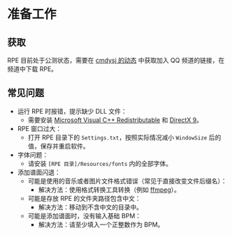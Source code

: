 # 准备工作

## 获取

RPE 目前处于公测状态，需要在 [cmdysj 的动态](https://space.bilibili.com/252635690/dynamic) 中获取加入 QQ 频道的链接，在频道中下载 RPE。

## 常见问题

- 运行 RPE 时报错，提示缺少 DLL 文件：
  - 需要安装 [Microsoft Visual C++ Redistributable](https://docs.microsoft.com/cpp/windows/latest-supported-vc-redist) 和 [DirectX 9](https://www.microsoft.com/zh-CN/download/confirmation.aspx?id=35)。
- RPE 窗口过大：
  - 打开 RPE 目录下的 `Settings.txt`，按照实际情况减小 `WindowSize` 后的值，保存并重启软件。
- 字体问题：
  - 请安装 `[RPE 目录]/Resources/fonts` 内的全部字体。
- 添加谱面闪退：
  - 可能是使用的音乐或者图片文件格式错误（常见于直接改变文件后缀名）：
    - 解决方法：使用格式转换工具转换（例如 [ffmpeg](https://ffmpeg.org/)）。
  - 可能是存放 RPE 的文件夹路径包含中文：
    - 解决方法：移动到不含中文的目录中。
  - 可能是添加谱面时，没有输入基础 BPM：
    - 解决方法：请至少填入一个正整数作为 BPM。
